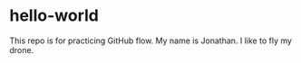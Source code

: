 # hello-world
This repo is for practicing GitHub flow.
My name is Jonathan. I like to fly my drone.
